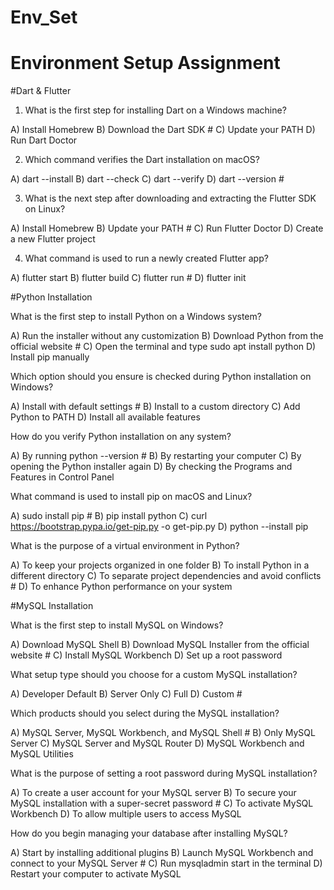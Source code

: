 # Env_Set

# Environment Setup Assignment

#Dart & Flutter

1. What is the first step for installing Dart on a Windows machine?

A) Install Homebrew
B) Download the Dart SDK #
C) Update your PATH
D) Run Dart Doctor


2. Which command verifies the Dart installation on macOS?

A) dart --install
B) dart --check
C) dart --verify
D) dart --version #


3. What is the next step after downloading and extracting the Flutter SDK on Linux?

A) Install Homebrew
B) Update your PATH #
C) Run Flutter Doctor
D) Create a new Flutter project


4. What command is used to run a newly created Flutter app?

A) flutter start
B) flutter build
C) flutter run #
D) flutter init


#Python Installation

What is the first step to install Python on a Windows system?

A) Run the installer without any customization
B) Download Python from the official website #
C) Open the terminal and type sudo apt install python
D) Install pip manually

Which option should you ensure is checked during Python installation on Windows?

A) Install with default settings #
B) Install to a custom directory
C) Add Python to PATH
D) Install all available features

How do you verify Python installation on any system?

A) By running python --version #
B) By restarting your computer
C) By opening the Python installer again
D) By checking the Programs and Features in Control Panel

What command is used to install pip on macOS and Linux?

A) sudo install pip #
B) pip install python
C) curl https://bootstrap.pypa.io/get-pip.py -o get-pip.py
D) python --install pip

What is the purpose of a virtual environment in Python?

A) To keep your projects organized in one folder
B) To install Python in a different directory
C) To separate project dependencies and avoid conflicts #
D) To enhance Python performance on your system

#MySQL Installation

What is the first step to install MySQL on Windows?

A) Download MySQL Shell
B) Download MySQL Installer from the official website #
C) Install MySQL Workbench
D) Set up a root password

What setup type should you choose for a custom MySQL installation?

A) Developer Default
B) Server Only
C) Full
D) Custom #

Which products should you select during the MySQL installation?

A) MySQL Server, MySQL Workbench, and MySQL Shell #
B) Only MySQL Server
C) MySQL Server and MySQL Router
D) MySQL Workbench and MySQL Utilities

What is the purpose of setting a root password during MySQL installation?

A) To create a user account for your MySQL server
B) To secure your MySQL installation with a super-secret password #
C) To activate MySQL Workbench
D) To allow multiple users to access MySQL

How do you begin managing your database after installing MySQL?

A) Start by installing additional plugins
B) Launch MySQL Workbench and connect to your MySQL Server #
C) Run mysqladmin start in the terminal
D) Restart your computer to activate MySQL
